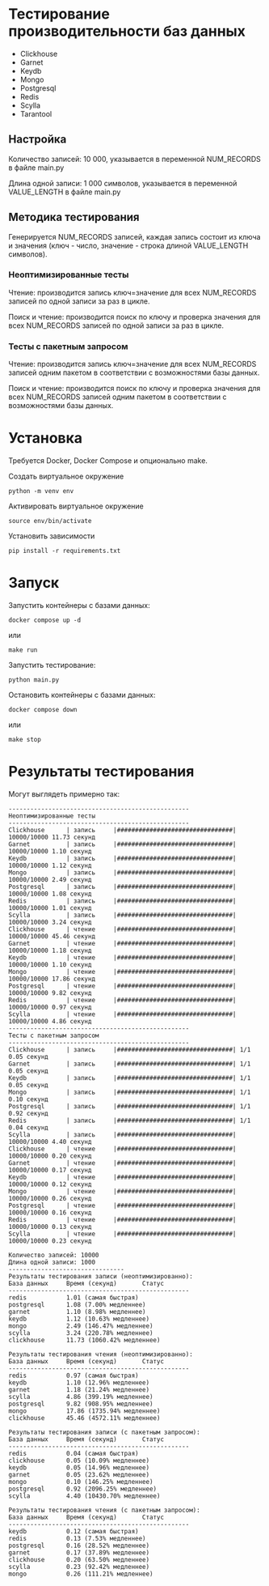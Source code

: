 # Тестирование производительности баз данных

- Clickhouse
- Garnet
- Keydb
- Mongo
- Postgresql
- Redis
- Scylla
- Tarantool

## Настройка

Количество записей: 10 000, указывается в переменной NUM_RECORDS в файле main.py

Длина одной записи: 1 000 символов, указывается в переменной VALUE_LENGTH в файле main.py

## Методика тестирования

Генерируется NUM_RECORDS записей, каждая запись состоит из ключа и значения (ключ - число, значение - строка длиной VALUE_LENGTH символов).

### Неоптимизированные тесты

Чтение: производится запись ключ=значение для всех NUM_RECORDS записей по одной записи за раз в цикле.

Поиск и чтение: производится поиск по ключу и проверка значения для всех NUM_RECORDS записей по одной записи за раз в цикле.

### Тесты с пакетным запросом

Чтение: производится запись ключ=значение для всех NUM_RECORDS записей одним пакетом в соответствии с возможностями базы данных.

Поиск и чтение: производится поиск по ключу и проверка значения для всех NUM_RECORDS записей одним пакетом в соответствии с возможностями базы данных.

# Установка

Требуется Docker, Docker Compose и опционально make.

Создать виртуальное окружение
```
python -m venv env
```

Активировать виртуальное окружение
```
source env/bin/activate
```

Установить зависимости
```
pip install -r requirements.txt
```

# Запуск

Запустить контейнеры с базами данных:

```
docker compose up -d
```
или
```
make run
```

Запустить тестирование:
```
python main.py
```

Остановить контейнеры с базами данных:
```
docker compose down
```
или
```
make stop
```

# Результаты тестирования

Могут выглядеть примерно так:

```
--------------------------------------------------
Неоптимизированные тесты
--------------------------------------------------
Clickhouse      | запись     |################################| 10000/10000 11.73 секунд
Garnet          | запись     |################################| 10000/10000 1.10 секунд
Keydb           | запись     |################################| 10000/10000 1.12 секунд
Mongo           | запись     |################################| 10000/10000 2.49 секунд
Postgresql      | запись     |################################| 10000/10000 1.08 секунд
Redis           | запись     |################################| 10000/10000 1.01 секунд
Scylla          | запись     |################################| 10000/10000 3.24 секунд
Clickhouse      | чтение     |################################| 10000/10000 45.46 секунд
Garnet          | чтение     |################################| 10000/10000 1.18 секунд
Keydb           | чтение     |################################| 10000/10000 1.10 секунд
Mongo           | чтение     |################################| 10000/10000 17.86 секунд
Postgresql      | чтение     |################################| 10000/10000 9.82 секунд
Redis           | чтение     |################################| 10000/10000 0.97 секунд
Scylla          | чтение     |################################| 10000/10000 4.86 секунд
--------------------------------------------------
Тесты с пакетным запросом
--------------------------------------------------
Clickhouse      | запись     |################################| 1/1 0.05 секунд
Garnet          | запись     |################################| 1/1 0.05 секунд
Keydb           | запись     |################################| 1/1 0.05 секунд
Mongo           | запись     |################################| 1/1 0.10 секунд
Postgresql      | запись     |################################| 1/1 0.92 секунд
Redis           | запись     |################################| 1/1 0.04 секунд
Scylla          | запись     |################################| 10000/10000 4.40 секунд
Clickhouse      | чтение     |################################| 10000/10000 0.20 секунд
Garnet          | чтение     |################################| 10000/10000 0.17 секунд
Keydb           | чтение     |################################| 10000/10000 0.12 секунд
Mongo           | чтение     |################################| 10000/10000 0.26 секунд
Postgresql      | чтение     |################################| 10000/10000 0.16 секунд
Redis           | чтение     |################################| 10000/10000 0.13 секунд
Scylla          | чтение     |################################| 10000/10000 0.23 секунд

Количество записей: 10000
Длина одной записи: 1000
--------------------------------
Результаты тестирования записи (неоптимизированно):
База данных     Время (секунд)       Статус
--------------------------------------------------
redis           1.01 (самая быстрая)
postgresql      1.08 (7.00% медленнее)
garnet          1.10 (8.98% медленнее)
keydb           1.12 (10.63% медленнее)
mongo           2.49 (146.47% медленнее)
scylla          3.24 (220.78% медленнее)
clickhouse      11.73 (1060.42% медленнее)

Результаты тестирования чтения (неоптимизированно):
База данных     Время (секунд)       Статус
--------------------------------------------------
redis           0.97 (самая быстрая)
keydb           1.10 (12.96% медленнее)
garnet          1.18 (21.24% медленнее)
scylla          4.86 (399.19% медленнее)
postgresql      9.82 (908.95% медленнее)
mongo           17.86 (1735.94% медленнее)
clickhouse      45.46 (4572.11% медленнее)

Результаты тестирования записи (с пакетным запросом):
База данных     Время (секунд)       Статус
--------------------------------------------------
redis           0.04 (самая быстрая)
clickhouse      0.05 (10.09% медленнее)
keydb           0.05 (14.96% медленнее)
garnet          0.05 (23.62% медленнее)
mongo           0.10 (146.25% медленнее)
postgresql      0.92 (2096.25% медленнее)
scylla          4.40 (10430.70% медленнее)

Результаты тестирования чтения (с пакетным запросом):
База данных     Время (секунд)       Статус
--------------------------------------------------
keydb           0.12 (самая быстрая)
redis           0.13 (7.53% медленнее)
postgresql      0.16 (28.52% медленнее)
garnet          0.17 (37.89% медленнее)
clickhouse      0.20 (63.50% медленнее)
scylla          0.23 (92.42% медленнее)
mongo           0.26 (111.21% медленнее)
```